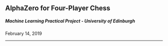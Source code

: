 ## AlphaZero for Four-Player Chess

##### Machine Learning Practical Project - University of Edinburgh

February 14, 2019

---
